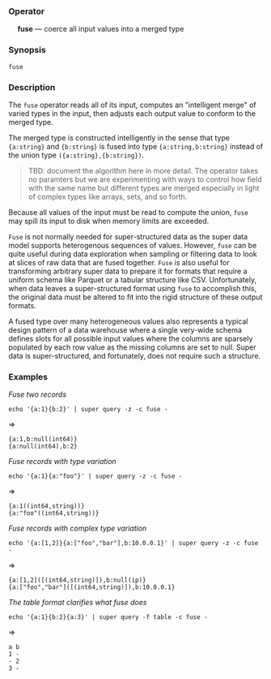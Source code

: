 ### Operator

&emsp; **fuse** &mdash; coerce all input values into a merged type

### Synopsis

```
fuse
```
### Description

The `fuse` operator reads all of its input, computes an "intelligent merge"
of varied types in the input, then adjusts each output value
to conform to the merged type.

The merged type is constructed intelligently in the sense that type
`{a:string}` and `{b:string}` is fused into type `{a:string,b:string}`
instead of the union type `({a:string},{b:string})`.

> TBD: document the algorithm here in more detail.
> The operator takes no paramters but we are experimenting with ways to
> control how field with the same name but different types are merged
> especially in light of complex types like arrays, sets, and so forth.

Because all values of the input must be read to compute the union,
`fuse` may spill its input to disk when memory limits are exceeded.

`Fuse` is not normally needed for super-structured data as the super data model supports
heterogenous sequences of values.  However, `fuse` can be quite useful
during data exploration when sampling or filtering data to look at
slices of raw data that are fused together.  `Fuse` is also useful for
transforming arbitrary super data to prepare it for formats that require
a uniform schema like Parquet or a tabular structure like CSV.
Unfortunately, when data leaves a super-structured format using `fuse` to accomplish this,
the original data must be altered to fit into the rigid structure of
these output formats.

A fused type over many heterogeneous values also represents a typical
design pattern of a data warehouse where a single very-wide schema
defines slots for all possible input values where the columns are
sparsely populated by each row value as the missing columns are set to null.
Super data is super-structured, and fortunately, does not require such a structure.

### Examples

_Fuse two records_
```mdtest-command
echo '{a:1}{b:2}' | super query -z -c fuse -
```
=>
```mdtest-output
{a:1,b:null(int64)}
{a:null(int64),b:2}
```
_Fuse records with type variation_
```mdtest-command
echo '{a:1}{a:"foo"}' | super query -z -c fuse -
```
=>
```mdtest-output
{a:1((int64,string))}
{a:"foo"((int64,string))}
```
_Fuse records with complex type variation_
```mdtest-command
echo '{a:[1,2]}{a:["foo","bar"],b:10.0.0.1}' | super query -z -c fuse -
```
=>
```mdtest-output
{a:[1,2]([(int64,string)]),b:null(ip)}
{a:["foo","bar"]([(int64,string)]),b:10.0.0.1}
```
_The table format clarifies what fuse does_
```mdtest-command
echo '{a:1}{b:2}{a:3}' | super query -f table -c fuse -
```
=>
```mdtest-output
a b
1 -
- 2
3 -
```
